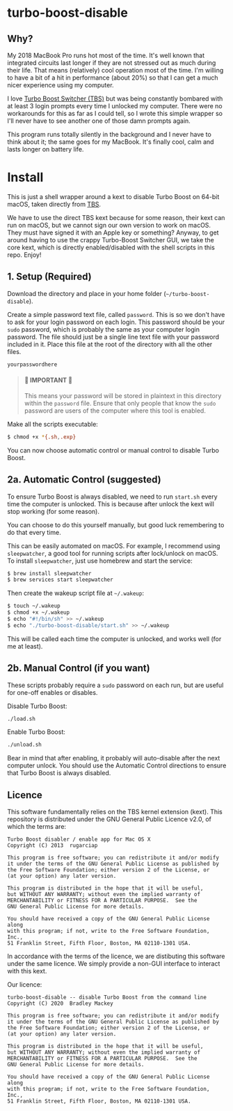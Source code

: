 # turbo-boost-disable

## Why?
My 2018 MacBook Pro runs hot most of the time. 
It's well known that integrated circuits last longer if they are not stressed out as much during their life.
That means (relatively) cool operation most of the time. 
I'm willing to have a bit of a hit in performance (about 20%) so that I can get a much nicer experience using my computer.

I love [Turbo Boost Switcher (TBS)](https://github.com/rugarciap/Turbo-Boost-Switcher) but was being constantly bombared with at least 3 login prompts every time I unlocked my computer.
There were no workarounds for this as far as I could tell, so I wrote this simple wrapper so I'll never have to see another one of those damn prompts again.

This program runs totally silently in the background and I never have to think about it; the same goes for my MacBook.
It's finally cool, calm and lasts longer on battery life.

# Install

This is just a shell wrapper around a kext to disable Turbo Boost on 64-bit macOS, taken directly from [TBS](https://github.com/rugarciap/Turbo-Boost-Switcher).

We have to use the direct TBS kext because for some reason, their kext can run on macOS, but we cannot sign our own version to work on macOS. They must have signed it with an Apple key or something?
Anyway, to get around having to use the crappy Turbo-Boost Switcher GUI, we take the core kext, which is directly enabled/disabled with the shell scripts in this repo. Enjoy!

## 1. Setup (Required)

Download the directory and place in your home folder (`~/turbo-boost-disable`).

Create a simple password text file, called `password`.
This is so we don't have to ask for your login password on each login.
This password should be your `sudo` password, which is probably the same as your computer login password.
The file should just be a single line text file with your password included in it.
Place this file at the root of the directory with all the other files.
```sh
yourpasswordhere
```

> #### 🛑  IMPORTANT  🛑
> This means your password will be stored in plaintext in this directory within the `password` file. 
> Ensure that only people that know the `sudo` password are users of the computer where this tool is enabled.

Make all the scripts executable:
```sh
$ chmod +x *{.sh,.exp}
```

You can now choose automatic control or manual control to disable Turbo Boost.

## 2a. Automatic Control (suggested)
To ensure Turbo Boost is always disabled, we need to run `start.sh` every time the computer is unlocked.
This is because after unlock the kext will stop working (for some reason).

You can choose to do this yourself manually, but good luck remembering to do that every time.

This can be easily automated on macOS.
For example, I recommend using `sleepwatcher`, a good tool for running scripts after lock/unlock on macOS.
To install `sleepwatcher`, just use homebrew and start the service:
```sh
$ brew install sleepwatcher
$ brew services start sleepwatcher
```

Then create the wakeup script file at `~/.wakeup`:
```sh
$ touch ~/.wakeup
$ chmod +x ~/.wakeup
$ echo "#!/bin/sh" >> ~/.wakeup
$ echo "./turbo-boost-disable/start.sh" >> ~/.wakeup
```

This will be called each time the computer is unlocked, and works well (for me at least).

## 2b. Manual Control (if you want)
These scripts probably require a `sudo` password on each run, but are useful for one-off enables or disables.

Disable Turbo Boost:
```sh
./load.sh
```

Enable Turbo Boost:
```sh
./unload.sh
```

Bear in mind that after enabling, it probably will auto-disable after the next computer unlock.
You should use the Automatic Control directions to ensure that Turbo Boost is always disabled.

## Licence
This software fundamentally relies on the TBS kernel extension (kext).
This repository is distributed under the GNU General Public Licence v2.0, of which the terms are:

```
Turbo Boost disabler / enable app for Mac OS X
Copyright (C) 2013  rugarciap

This program is free software; you can redistribute it and/or modify
it under the terms of the GNU General Public License as published by
the Free Software Foundation; either version 2 of the License, or
(at your option) any later version.

This program is distributed in the hope that it will be useful,
but WITHOUT ANY WARRANTY; without even the implied warranty of
MERCHANTABILITY or FITNESS FOR A PARTICULAR PURPOSE.  See the
GNU General Public License for more details.

You should have received a copy of the GNU General Public License along
with this program; if not, write to the Free Software Foundation, Inc.,
51 Franklin Street, Fifth Floor, Boston, MA 02110-1301 USA.
```

In accordance with the terms of the licence, we are distibuting this software under the same licence.
We simply provide a non-GUI interface to interact with this kext.

Our licence:
```
turbo-boost-disable -- disable Turbo Boost from the command line
Copyright (C) 2020  Bradley Mackey

This program is free software; you can redistribute it and/or modify
it under the terms of the GNU General Public License as published by
the Free Software Foundation; either version 2 of the License, or
(at your option) any later version.

This program is distributed in the hope that it will be useful,
but WITHOUT ANY WARRANTY; without even the implied warranty of
MERCHANTABILITY or FITNESS FOR A PARTICULAR PURPOSE.  See the
GNU General Public License for more details.

You should have received a copy of the GNU General Public License along
with this program; if not, write to the Free Software Foundation, Inc.,
51 Franklin Street, Fifth Floor, Boston, MA 02110-1301 USA.
```
